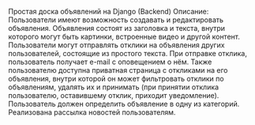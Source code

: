 Простая доска объявлений на Django (Backend)
Описание:
Пользователи имеют возможность создавать и редактировать объявления. 
Объявления состоят из заголовка и текста, внутри которого могут быть картинки, встроенные видео и другой контент. 
Пользователи могут отправлять отклики на объявления других пользователей, состоящие из простого текста. 
При отправке отклика, пользователь получает e-mail с оповещением о нём. Также пользователю доступна приватная страница с откликами на его объявления, внутри которой он может фильтровать отклики по объявлениям, удалять их и принимать (при принятии отклика пользователю, оставившему отклик, приходит уведомление). 
Пользователь должен определить объявление в одну из категорий.
Реализована рассылка новостей пользователям.
